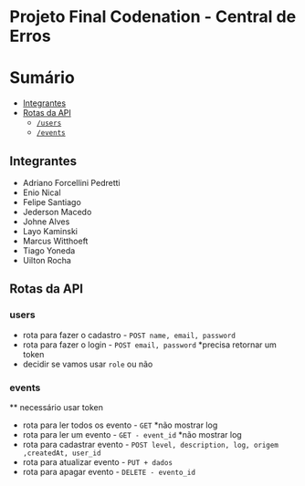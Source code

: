 # Projeto Final Codenation - Central de Erros

# Sumário

- [Integrantes](#integrantes)
- [Rotas da API](#rotas-da-api)   
  - [`/users`](#users)
  - [`/events`](#events)
## Integrantes
  - Adriano Forcellini Pedretti
  - Enio Nical
  - Felipe Santiago
  - Jederson Macedo
  - Johne Alves
  - Layo Kaminski
  - Marcus Witthoeft
  - Tiago Yoneda
  - Uilton Rocha

## Rotas da API

### users
  - rota para fazer o cadastro - `POST name, email, password` 
  - rota para fazer o login - `POST email, password` *precisa retornar um token
  - decidir se vamos usar `role` ou não
  
### events 
  ** necessário usar token
  - rota para ler todos os evento - `GET` *não mostrar log
  - rota para ler um evento - `GET - event_id` *não mostrar log
  - rota para cadastrar evento - `POST level, description, log, origem ,createdAt, user_id`
  - rota para atualizar evento - `PUT + dados`
  - rota para apagar evento - `DELETE - evento_id`
